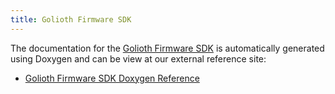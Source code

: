 ```yaml
---
title: Golioth Firmware SDK
---
```


The documentation for the [Golioth Firmware SDK](https://github.com/golioth/golioth-firmware-sdk/) is automatically generated using Doxygen and can be view at our external reference site:

* [Golioth Firmware SDK Doxygen Reference](https://firmware-sdk-docs.golioth.io/)
